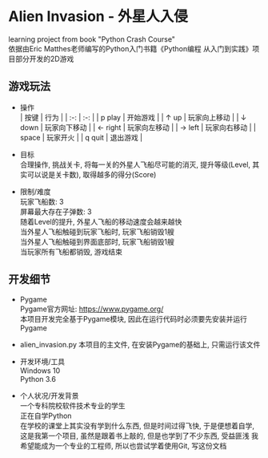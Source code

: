 # Alien Invasion - 外星人入侵
learning project from book "Python Crash Course"  
依据由Eric Matthes老师编写的Python入门书籍《Python编程 从入门到实践》项目部分开发的2D游戏

## 游戏玩法
- 操作  
    | 按键    | 行为        |
    | :-:     | :-:         |
    | p play  | 开始游戏     |
    | ↑ up    | 玩家向上移动 |
    | ↓ down  | 玩家向下移动 |
    | ← right | 玩家向左移动 |
    | → left  | 玩家向右移动 |
    | space   | 玩家开火     |
    | q quit  | 退出游戏     |

- 目标  
    合理操作, 挑战关卡, 将每一关的外星人飞船尽可能的消灭, 提升等级(Level, 其实可以说是关卡数), 取得越多的得分(Score)

- 限制/难度  
    玩家飞船数: 3  
    屏幕最大存在子弹数: 3  
    随着Level的提升, 外星人飞船的移动速度会越来越快  
    当外星人飞船触碰到玩家飞船时, 玩家飞船销毁1艘  
    当外星人飞船触碰到界面底部时, 玩家飞船销毁1艘  
    当玩家所有飞船都销毁, 游戏结束

## 开发细节
- Pygame  
    Pygame官方网址: https://www.pygame.org/  
    本项目开发完全基于Pygame模块, 因此在运行代码时必须要先安装并运行Pygame

- alien_invasion.py
    本项目的主文件, 在安装Pygame的基础上, 只需运行该文件  

- 开发环境/工具  
    Windows 10  
    Python 3.6

- 个人状况/开发背景  
    一个专科院校软件技术专业的学生  
    正在自学Python  
    在学校的课堂上其实没有学到什么东西, 但是时间过得飞快, 于是便想着自学, 这是我第一个项目, 虽然是跟着书上敲的, 但是也学到了不少东西, 受益匪浅
    我希望能成为一个专业的工程师, 所以也尝试学着使用Git, 写这份文档
